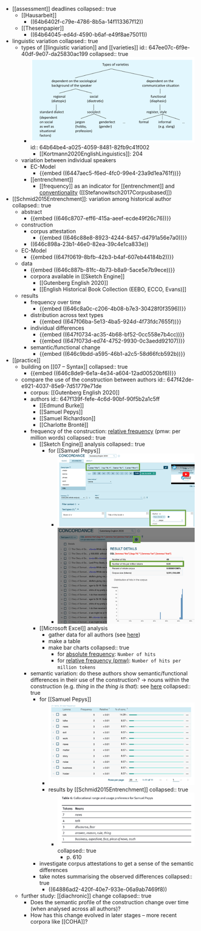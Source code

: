 - [[assessment]] deadlines
  collapsed:: true
	- [[Hausarbeit]]
		- ((64b6402f-c79e-4786-8b5a-14f113367f12))
	- [[Thesenpapier]]
		- ((64b64045-ed4d-4590-b6af-e49f8ae75011))
- linguistic variation
  collapsed:: true
	- types of [[linguistic variation]] and [[varieties]]
	  id:: 647ee07c-6f9e-40df-9e07-da25830ac199
	  collapsed:: true
		- ![image_1686036544207_0.png](../assets/image_1686036544207_0_1686036677871_0.png)
		  id:: 64b64be4-a025-4059-8481-82fb9c41f002
			- [[Kortmann2020EnglishLinguistics]]: 204
	- variation between individual speakers
		- EC-Model
			- {{embed ((6447aec5-f6ed-4fc0-99e4-23a9d1ea761f))}}
		- [[entrenchment]]
			- [[frequency]] as an indicator for [[entrenchment]] and [conventionality]([[conventionalization]]) ([[Stefanowitsch2017Corpusbased]])
- [[Schmid2015Entrenchment]]: variation among historical author
  collapsed:: true
	- abstract
		- {{embed ((646c8707-eff6-415a-aeef-ecde49f26c76))}}
	- construction
		- corpus attestation
			- {{embed ((646c88e8-8923-4244-8457-d4791a56e7a0))}}
		- ((646c898a-23b1-46e0-82ea-39c4e1ca833e))
	- EC-Model
		- {{embed ((647f0619-8bfb-42b3-b4af-607eb44184b2))}}
	- data
		- {{embed ((646c887b-81fc-4b73-b8a9-5ace5e7b9ece))}}
		- corpora available in [[Sketch Engine]]
			- [[Gutenberg English 2020]]
			- [[English Historical Book Collection (EEBO, ECCO, Evans)]]
	- results
		- frequency over time
			- {{embed ((646c8a0c-c206-4b08-b7e3-30428f0f3596))}}
		- distribution across text types
			- {{embed ((647f06ba-5e13-4ba5-924d-4f73fdc7655f))}}
		- individual differences
			- {{embed ((647f0734-ac35-4b68-bf52-0cc558e7b4cc))}}
			- {{embed ((647f073d-ed74-4752-9930-0c3aedd92107))}}
		- semantic/functional change
			- {{embed ((646c9bdd-a595-46b1-a2c5-58d66fcb592b))}}
- [[practice]]
	- building on [[07 – Syntax]]
	  collapsed:: true
		- {{embed ((646c8de9-6e1a-4e34-a604-12ad00520bf6))}}
	- compare the use of the construction between authors
	  id:: 647f42de-e921-4037-85e9-7d51779e71de
		- corpus: [[Gutenberg English 2020]]
		- authors
		  id:: 647f139f-fefe-4c6d-90bf-90f5b2a1c5ff
			- [[Edmund Burke]]
			- [[Samuel Pepys]]
			- [[Samuel Richardson]]
			- [[Charlotte Brontë]]
		- frequency of the construction: [relative frequency]([[frequency/relative]]) (pmw: per million words)
		  collapsed:: true
			- [[Sketch Engine]] analysis
			  collapsed:: true
				- for [[Samuel Pepys]]
					- ![image.png](../assets/image_1686049252238_0.png)
					- ![image.png](../assets/image_1686049285961_0.png)
			- [[Microsoft Excel]] analysis
				- gather data for all authors (see [here](((647f139f-fefe-4c6d-90bf-90f5b2a1c5ff))))
				- make a table
				- make bar charts
				  collapsed:: true
					- for [absolute frequency]([[frequency/absolute]]): `Number of hits`
					- for [relative frequency (pmw)]([[frequency/relative]]): `Number of hits per million tokens`
		- semantic variation: do these authors show semantic/functional differences in their use of the construction? → nouns within the construction (e.g. *thing* in *the thing is that*): see [here](((646c8ab7-3d11-43d3-89d7-00d7944ebe60)))
		  collapsed:: true
			- for [[Samuel Pepys]]
				- ![image.png](../assets/image_1686049062398_0.png)
				- results by [[Schmid2015Entrenchment]]
				  collapsed:: true
					- ![image.png](../assets/image_1686049092430_0.png)
					  collapsed:: true
						- p. 610
			- investigate corpus attestations to get a sense of the semantic differences
			- take notes summarising the observed differences
			  collapsed:: true
				- ((64886ad2-420f-40e7-933e-06a9ab7469f8))
	- further study: [[diachronic]] change
	  collapsed:: true
		- Does the semantic profile of the construction change over time (when analysed across all authors)?
		- How has this change evolved in later stages – more recent corpora like [[COHA]]?